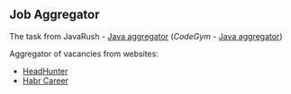 Job Aggregator
--------------

The task from JavaRush - [Java aggregator](https://javarush.ru/quests/lectures/questcollections.level08.lecture15)
(_CodeGym_ - [Java aggregator](https://codegym.cc/quests/lectures/questcollections.level08.lecture15))

Aggregator of vacancies from websites:
   - [HeadHunter](http://hh.ru)
   - [Habr Career](https://career.habr.com)